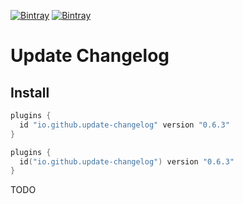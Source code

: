 [![Bintray](https://img.shields.io/bintray/v/ciriti/c-delivery/changelogupdate-plugin?color=blue&label=Bintray%20Update%20Changelog%20Plugin)](https://bintray.com/ciriti/c-delivery/changelogupdate-plugin)
[![Bintray](https://img.shields.io/bintray/v/ciriti/c-delivery/changelogupdate-plugin?color=blue&label=Gradle%20Portal%20changelogupdate-plugin)](https://plugins.gradle.org/plugin/io.github.dryrum.update-changelog)

# Update Changelog

## Install

```groovy
plugins {
  id "io.github.update-changelog" version "0.6.3"
}
```
```kotlin
plugins {
  id("io.github.update-changelog") version "0.6.3"
}
```

TODO